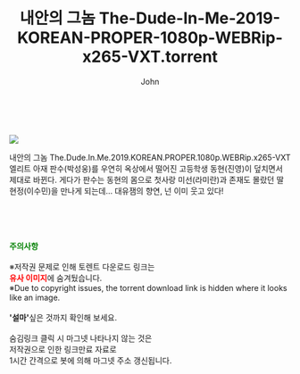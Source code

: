 ﻿---
layout: post
title:  "    내안의 그놈 The-Dude-In-Me-2019-KOREAN-PROPER-1080p-WEBRip-x265-VXT.torrent"
author: John
categories: [ 영화 ]
tags: [  ]
image: https://torrentrj55.com/uploadfile/full/3939fbd8a7898501a72a359c3f2767a3627d4b8e.jpg 
description: "    내안의 그놈 The-Dude-In-Me-2019-KOREAN-PROPER-1080p-WEBRip-x265-VXT torrent 정보 공유"
toc: true
toc_sticky: true
---

<br>
<p><img src="https://torrentrj55.com/uploadfile/full/3939fbd8a7898501a72a359c3f2767a3627d4b8e.jpg"/></p>
 내안의 그놈 The.Dude.In.Me.2019.KOREAN.PROPER.1080p.WEBRip.x265-VXT 엘리트 아재 판수(박성웅)를 우연히 옥상에서 떨어진 고등학생 동현(진영)이 덮치면서 제대로 바뀐다. 게다가 판수는 동현의 몸으로 첫사랑 미선(라미란)과 존재도 몰랐던 딸 현정(이수민)을 만나게 되는데… 대유잼의 향연, 넌 이미 웃고 있다! 
    
<br><br><br>
<p data-ke-size="size16"><b><span style="color: green;">주의사항</span></b><br /><br />※저작권 문제로 인해 토렌트 다운로드 링크는<br /><b><span style="color: red;">유사 이미지</span></b>에 숨겨뒀습니다.<br />※Due to copyright issues, the torrent download link is hidden where it looks like an image.<br /><br /><b>'설마'</b>싶은 것까지 확인해 보세요.<br /><br />숨김링크 클릭 시 마그넷 나타나지 않는 것은<br />저작권으로 인한 링크만료 자료로<br />1시간 간격으로 봇에 의해 마그넷 주소 갱신됩니다.</p>

